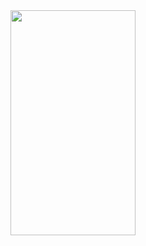 <img src = "https://user-images.githubusercontent.com/47654039/113880334-2045a800-97db-11eb-9feb-a54e3c26bb03.gif" width="200" height="360">
